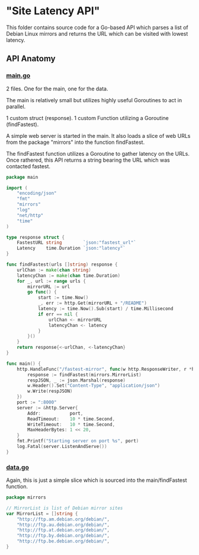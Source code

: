 # "Site Latency API"

This folder contains source code for a Go-based API which parses a list of Debian Linux mirrors and returns the URL which can be visited with lowest latency.

## API Anatomy

### <a href="https://github.com/excircle/golang_apis/blob/master/web_latency_API/main.go">main.go</a>

2 files. One for the main, one for the data.

The main is relatively small but utilizes highly useful Goroutines to act in parallel.

1 custom struct (response).
1 custom Function utilizing a Goroutine (findFastest).

A simple web server is started in the main. It also loads a slice of web URLs from the package "mirrors" into the function findFastest.

The findFastest function utilizes a Goroutine to gather latency on the URLs. Once rathered, this API returns a string bearing the URL which was contacted fastest.

```go
package main

import (
	"encoding/json"
	"fmt"
	"mirrors"
	"log"
	"net/http"
	"time"
)

type response struct {
	FastestURL string        `json:"fastest_url"`
	Latency    time.Duration `json:"latency"`
}

func findFastest(urls []string) response {
	urlChan := make(chan string)
	latencyChan := make(chan time.Duration)
	for _, url := range urls {
		mirrorURL := url
		go func() {
			start := time.Now()
			_, err := http.Get(mirrorURL + "/README")
			latency := time.Now().Sub(start) / time.Millisecond
			if err == nil {
				urlChan <- mirrorURL
				latencyChan <- latency
			}
		}()
	}
	return response{<-urlChan, <-latencyChan}
}

func main() {
	http.HandleFunc("/fastest-mirror", func(w http.ResponseWriter, r *http.Request) {
		response := findFastest(mirrors.MirrorList)
		respJSON, _ := json.Marshal(response)
		w.Header().Set("Content-Type", "application/json")
		w.Write(respJSON)
	})
	port := ":8000"
	server := &http.Server{
		Addr:           port,
		ReadTimeout:    10 * time.Second,
		WriteTimeout:   10 * time.Second,
		MaxHeaderBytes: 1 << 20,
	}
	fmt.Printf("Starting server on port %s", port)
	log.Fatal(server.ListenAndServe())
}
```

### <a href="https://github.com/excircle/golang_apis/blob/master/web_latency_API/data.go">data.go</a>

Again, this is just a simple slice which is sourced into the main/findFastest function.
```go
package mirrors

// MirrorList is list of Debian mirror sites
var MirrorList = []string {
	"http://ftp.am.debian.org/debian/",
	"http://ftp.au.debian.org/debian/",
	"http://ftp.at.debian.org/debian/",
	"http://ftp.by.debian.org/debian/",
	"http://ftp.be.debian.org/debian/",
}
```
